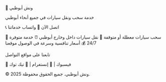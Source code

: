 🚨 ونش أبوظبي

خدمة سحب ونقل سيارات في جميع أنحاء أبوظبي

📞 اتصل الآن 💬 واتساب
خدماتنا

🚗 سحب سيارات معطلة أو متوقفة
🔧 نقل سيارات داخل وخارج أبوظبي
⏰ خدمة متوفرة 24/7
💰 أسعار تنافسية وسرعة في الوصول
موقعنا


تابعنا على مواقع التواصل

📘 فيسبوك | 📸 إنستغرام | 🎥 تيك توك

© 2025 ونش أبوظبي. جميع الحقوق محفوظة.
